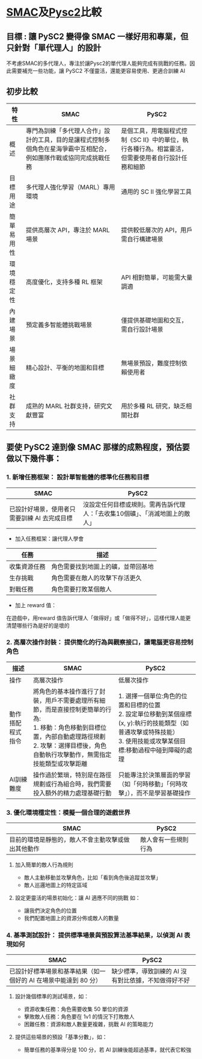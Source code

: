# [SMAC](https://github.com/oxwhirl/smac/tree/master)及[Pysc2](https://github.com/nicoladainese96/SC2-RL)比較

## 目標 : 讓 PySC2 變得像 SMAC 一樣好用和專業，但只針對「單代理人」的設計
不考慮SMAC的多代理人，專注於讓Pysc2的單代理人能夠完成有挑戰的任務。因此需要補充一些功能，讓 PySC2 不僅靈活，還能更容易使用、更適合訓練 AI  

## 初步比較
|特性|SMAC|PySC2|
| --- | --- | --- |
|概述|專門為訓練「多代理人合作」設計的工具，目的是讓程式控制多個角色在星海爭霸中互相配合，例如團隊作戰或協同完成挑戰任務|是個工具，用電腦程式控制《SC II》中的單位，執行各種行為。相當靈活，但需要使用者自行設計任務和細節|
|目標用途|多代理人強化學習（MARL）專用環境|通用的 SC II 強化學習工具|
|簡單易用性|提供高層次 API，專注於 MARL 場景|提供較低層次的 API，用戶需自行構建場景|
|環境穩定性|高度優化，支持多種 RL 框架|API 相對簡單，可能需大量調適|
|內建場景|預定義多智能體挑戰場景|僅提供基礎地圖和交互，需自行設計場景|
|場景細緻度|精心設計、平衡的地圖和目標|無場景預設，難度控制依賴使用者|
|社群支持|成熟的 MARL 社群支持，研究文獻豐富|用於多種 RL 研究，缺乏相關社群| 


## 要使 PySC2 達到像 SMAC 那樣的成熟程度，預估要做以下幾件事：

### 1. 新增任務框架： 設計單智能體的標準化任務和目標

|SMAC|PySC2|
| --- | --- |
|已設計好場景，使用者只需要訓練 AI 去完成目標|沒設定任何目標或規則。需再告訴代理人：「去收集10個礦」、「消滅地圖上的敵人」|  


* 加入任務框架：讓代理人學會

|任務|描述|
| --- | --- |
|收集資源任務|角色需要找到地圖上的礦，並帶回基地|
|生存挑戰|角色需要在敵人的攻擊下存活更久|
|對戰任務|角色需要打敗某個敵人|


* 加上 reward 值：

在遊戲中，用reward 值告訴代理人「做得好」或「做得不好」，這樣代理人能更清楚哪些行為是好的是壞的


### 2. 高層次操作封裝： 提供簡化的行為與觀察接口，讓電腦更容易控制角色
|描述|SMAC|PySC2|
| --- | --- | --- |
|操作|高層次操作|低層次操作|
|動作搭配程式指令|將角色的基本操作進行了封裝，用戶不需要處理所有細節，而是直接控制更簡單的行為:<br>1. 移動：角色移動到目標位置，內部自動處理路徑規劃<br>2. 攻擊：選擇目標後，角色自動執行攻擊動作，無需指定技能類型或攻擊距離|1. 選擇一個單位:角色的位置和目標的位置<br>2. 設定單位移動到某個座標 (x, y):執行的技能類型（如普通攻擊或特殊技能）<br>3. 使用技能或攻擊某個目標:移動過程中碰到障礙的處理|
|AI訓練難度|操作過於繁瑣，特別是在路徑規劃或行為組合時，我們需要投入額外的精力處理基礎行動|只能專注於決策層面的學習（如「何時移動」「何時攻擊」），而不是學習基礎操作|


### 3. 優化環境穩定性：模擬一個合理的遊戲世界
|SMAC|PySC2|
| --- | --- |
|目前的環境是靜態的，敵人不會主動攻擊或做出其他動作|敵人會有一些規則行為|

1. 加入簡單的敵人行為規則
   * 敵人主動移動並攻擊角色，比如「看到角色後追蹤並攻擊」
   * 敵人巡邏地圖上的特定區域
   
2. 設定更靈活的場景初始化：讓 AI 適應不同的挑戰
   如：
   * 讓我們決定角色的位置
   * 我們配置地圖上的資源分佈或敵人的數量

### 4. 基準測試設計： 提供標準場景與預設算法基準結果，以偵測 AI 表現如何

|SMAC|PySC2|
| --- | --- |
|已設計好標準場景和基準結果（如一個好的 AI 在場景中能達到 80 分）| 缺少標準，導致訓練的 AI 沒有對比依據，不知做得好不好|

1. 設計幾個標準的測試場景，如：
   * 資源收集任務：角色需要收集 50 單位的資源
   * 擊敗敵人任務：角色要在 1v1 的情況下打敗敵人
   * 困難任務：資源和敵人數量更複雜，挑戰 AI 的策略能力
     
2. 提供這些場景的預設「基準分數」，如：
   * 簡單任務的基準得分是 100 分，若 AI 訓練後能超過基準，就代表它較強



